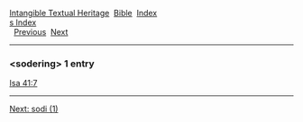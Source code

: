 [Intangible Textual Heritage](../../index)  [Bible](../index) 
[Index](index)   
[s Index](_s_)  
  [Previous](c10638)  [Next](c10640) 

------------------------------------------------------------------------

### &lt;sodering&gt; 1 entry

[Isa 41:7](../kjv/isa041.htm#007)  

------------------------------------------------------------------------

[Next: sodi (1)](c10640)
